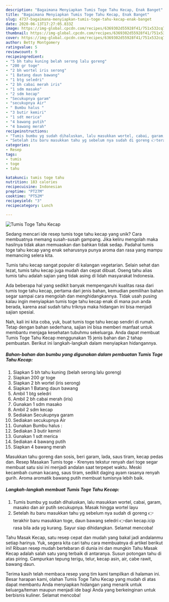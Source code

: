 ```yaml
---
description: "Bagaimana Menyiapkan Tumis Toge Tahu Kecap, Enak Banget"
title: "Bagaimana Menyiapkan Tumis Toge Tahu Kecap, Enak Banget"
slug: 4737-bagaimana-menyiapkan-tumis-toge-tahu-kecap-enak-banget
date: 2020-06-13T17:27:05.833Z
image: https://img-global.cpcdn.com/recipes/6369302d55928f41/751x532cq70/tumis-toge-tahu-kecap-foto-resep-utama.jpg
thumbnail: https://img-global.cpcdn.com/recipes/6369302d55928f41/751x532cq70/tumis-toge-tahu-kecap-foto-resep-utama.jpg
cover: https://img-global.cpcdn.com/recipes/6369302d55928f41/751x532cq70/tumis-toge-tahu-kecap-foto-resep-utama.jpg
author: Betty Montgomery
ratingvalue: 5
reviewcount: 9
recipeingredient:
- "5 bh tahu kuning belah serong lalu goreng"
- "200 gr toge"
- "2 bh wortel iris serong"
- "1 Batang daun bawang"
- "1 btg seledri"
- "2 bh cabai merah iris"
- "1 sdm masako"
- "2 sdm kecap"
- "Secukupnya garam"
- "secukupnya Air"
- " Bumbu halus "
- "3 butir kemiri"
- "1 sdt merica"
- "4 bawang putih"
- "4 bawang merah"
recipeinstructions:
- "Tumis bumbu yg sudah dihaluskan, lalu masukkan wortel, cabai, garam, masako dan air putih secukupnya. Masak hingga wortel layu"
- "Setelah itu baru masukkan tahu yg sebelum nya sudah di goreng 👉terakhir baru masukkan toge, daun bawang seledri 👉dan kecap.icip rasa bila ada yg kurang. Sayur siap dihidangkan. Selamat mencoba!"
categories:
- Resep
tags:
- tumis
- toge
- tahu

katakunci: tumis toge tahu 
nutrition: 183 calories
recipecuisine: Indonesian
preptime: "PT27M"
cooktime: "PT52M"
recipeyield: "3"
recipecategory: Lunch

---
```



![Tumis Toge Tahu Kecap](https://img-global.cpcdn.com/recipes/6369302d55928f41/751x532cq70/tumis-toge-tahu-kecap-foto-resep-utama.jpg)

Sedang mencari ide resep tumis toge tahu kecap yang unik? Cara membuatnya memang susah-susah gampang. Jika keliru mengolah maka hasilnya tidak akan memuaskan dan bahkan tidak sedap. Padahal tumis toge tahu kecap yang enak seharusnya punya aroma dan rasa yang mampu memancing selera kita.

Tumis tahu kecap sangat populer di kalangan vegetarian. Selain sehat dan lezat, tumis tahu kecap juga mudah dan cepat dibuat. Oseng tahu alias tumis tahu adalah sajian yang tidak asing di lidah masyarakat Indonesia.

Ada beberapa hal yang sedikit banyak mempengaruhi kualitas rasa dari tumis toge tahu kecap, pertama dari jenis bahan, kemudian pemilihan bahan segar sampai cara mengolah dan menghidangkannya. Tidak usah pusing kalau ingin menyiapkan tumis toge tahu kecap enak di mana pun anda berada, karena asal sudah tahu triknya maka hidangan ini bisa menjadi sajian spesial.


Nah, kali ini kita coba, yuk, buat tumis toge tahu kecap sendiri di rumah. Tetap dengan bahan sederhana, sajian ini bisa memberi manfaat untuk membantu menjaga kesehatan tubuhmu sekeluarga. Anda dapat membuat Tumis Toge Tahu Kecap menggunakan 15 jenis bahan dan 2 tahap pembuatan. Berikut ini langkah-langkah dalam menyiapkan hidangannya.

<!--inarticleads1-->

##### Bahan-bahan dan bumbu yang digunakan dalam pembuatan Tumis Toge Tahu Kecap:

1. Siapkan 5 bh tahu kuning (belah serong lalu goreng)
1. Siapkan 200 gr toge
1. Siapkan 2 bh wortel (iris serong)
1. Siapkan 1 Batang daun bawang
1. Ambil 1 btg seledri
1. Ambil 2 bh cabai merah (iris)
1. Gunakan 1 sdm masako
1. Ambil 2 sdm kecap
1. Sediakan Secukupnya garam
1. Sediakan secukupnya Air
1. Gunakan  Bumbu halus :
1. Sediakan 3 butir kemiri
1. Gunakan 1 sdt merica
1. Sediakan 4 bawang putih
1. Siapkan 4 bawang merah


Masukkan tahu goreng dan sosis, beri garam, lada, saus tiram, kecap pedas dan. Resep Masakan Tumis toge - Krenyes tekstur renyah dari toge segar membuat satu sisi ini menjadi andalan saat terpepet waktu. Meski kecambah cuman kacang, saus tiram, sedikit daging ayam rasanya renyah gurih. Aroma aromatik bawang putih membuat tumisnya lebih baik. 

<!--inarticleads2-->

##### Langkah-langkah membuat Tumis Toge Tahu Kecap:

1. Tumis bumbu yg sudah dihaluskan, lalu masukkan wortel, cabai, garam, masako dan air putih secukupnya. Masak hingga wortel layu
1. Setelah itu baru masukkan tahu yg sebelum nya sudah di goreng 👉terakhir baru masukkan toge, daun bawang seledri 👉dan kecap.icip rasa bila ada yg kurang. Sayur siap dihidangkan. Selamat mencoba!


Tahu Masak Kecap, satu resep cepat dan mudah yang bakal jadi andalanmu setiap harinya. Yuk, segera kita cari tahu cara membuatnya di artikel berikut ini! Ribuan resep mudah bertebaran di dunia ini dan mungkin Tahu Masak Kecap adalah salah satu yang terbaik di antaranya. Susun potongan tahu di atas piring. Campurkan tepung terigu, telur, kecap asin, air, cabe rawit, bawang daun. 

Terima kasih telah membaca resep yang tim kami tampilkan di halaman ini. Besar harapan kami, olahan Tumis Toge Tahu Kecap yang mudah di atas dapat membantu Anda menyiapkan hidangan yang menarik untuk keluarga/teman maupun menjadi ide bagi Anda yang berkeinginan untuk berbisnis kuliner. Selamat mencoba!
